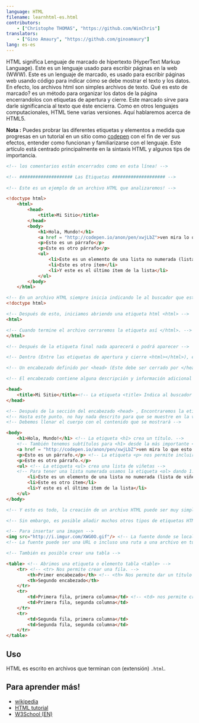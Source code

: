```yaml
---
language: HTML
filename: learnhtml-es.html
contributors:
    - ["Christophe THOMAS", "https://github.com/WinChris"]
translators:
    - ["Gino Amaury", "https://github.com/ginoamaury"]
lang: es-es
---
```


HTML significa Lenguaje de marcado de hipertexto (HyperText Markup Language).
Este es un lenguaje usado para escribir páginas en la web (WWW). 
Este es un lenguaje de marcado, es usado para escribir páginas web usando código para indicar cómo se debe mostrar el texto y los datos.
En efecto, los archivos html son simples archivos de texto.
Qué es esto de marcado? es un método para organizar los datos de la página encerrandolos con etiquetas de apertura y cierre.
Este marcado sirve para darle significancia al texto que éste encierra.
Como en otros lenguajes computacionales, HTML tiene varias versiones. Aquí hablaremos acerca de HTML5.

**Nota :**  Puedes probrar las diferentes etiquetas y elementos a medida que progresas en un tutorial en un sitio como  [codepen](http://codepen.io/pen/) con el fin de ver sus efectos, entender como funcionan y familiarizarse con el lenguaje.
Este artículo está centrado principalmente en la sintaxis HTML y algunos tips de importancia.


```html
<!-- los comentarios están encerrados como en esta línea! -->

<!-- #################### Las Etiquetas #################### -->
   
<!-- Este es un ejemplo de un archivo HTML que analizaremos! -->

<!doctype html>
	<html>
		<head>
			<title>Mi Sitio</title>
		</head>
		<body>
			<h1>Hola, Mundo!</h1>
			<a href = "http://codepen.io/anon/pen/xwjLbZ">ven mira lo que esto muestra. </a>
			<p>Esto es un párrafo</p>
			<p>Este es otro párrafo</p>
			<ul>
				<li>Este es un elemento de una lista no numerada (lista de viñetas)</li>
				<li>Este es otro ítem</li>
				<li>Y este es el último ítem de la lista</li>
			</ul>
		</body>
	</html>

<!-- En un archivo HTML siempre inicia indicando le al buscador que esta es una página HTML. -->
<!doctype html>

<!-- Después de esto, iniciamos abriendo una etiqueta html <html> -->
<html>

<!-- Cuando termine el archivo cerraremos la etiqueta así </html>. -->
</html>

<!-- Después de la etiqueta final nada aparecerá o podrá aparecer -->

<!-- Dentro (Entre las etiquetas de apertura y cierre <html></html>), encontraremos: -->

<!-- Un encabezado definido por <head> (Este debe ser cerrado por </head>). -->

<!-- El encabezado contiene alguna descripción y información adicional que no se muestra; estos son los metadatos. -->

<head>
	<title>Mi Sitio</title><!-- La etiqueta <title> Indica al buscador el título a mostrar en la ventana del buscador en la barra de título y en el nombre de la pestaña. -->
</head>

<!-- Después de la sección del encabezado <head> , Encontraremos la etiqueta de cuerpo - <body> -->
<!-- Hasta este punto. no hay nada descrito para que se muestre en la ventana del navegador -->
<!-- Debemos llenar el cuerpo con el contenido que se mostrará -->

<body>
	<h1>Hola, Mundo!</h1> <!-- La etiqueta <h1> crea un título. -->
	<!-- También tenemos subtítulos para <h1> desde la más importante <h2> a la más precisa <h6> -->
	<a href = "http://codepen.io/anon/pen/xwjLbZ">ven mira lo que esto muestra.</a> <!-- Un hipervínculo a la URL dada por el atributo href="" -->
	<p>Esto es un párrafo.</p> <!-- La etiqueta <p> nos permite incluir texto en nuestra página HTML -->
	<p>Este es otro párrafo.</p>
	<ul> <!-- La etiqueta <ul> crea una lista de viñetas -->
	<!-- Para tener una lista numerada usamos la etiqueta <ol> dando 1. para el primer elemento, 2. para el segundo, etc. -->
		<li>Este es un elemento de una lista no numerada (lista de viñetas)</li>
		<li>Este es otro ítem</li>
		<li>Y este es el último ítem de la lista</li>
	</ul>
</body>

<!-- Y esto es todo, la creación de un archivo HTML puede ser muy simple. -->

<!-- Sin embargo, es posible añadir muchos otros tipos de etiquetas HTML  -->

<!-- Para insertar una imagen -->
<img src="http://i.imgur.com/XWG0O.gif"/> <!-- La fuente donde se localiza la imagen se indica utilizando el atributo src=""-->
<!-- La fuente puede ser una URL o incluso una ruta a una archivo en tu computador. -->

<!-- También es posible crear una tabla -->

<table> <!-- Abrimos una etiqueta o elemento tabla <table> -->
	<tr> <!-- <tr> Nos permite crear una fila. -->
		<th>Primer encabezado</th> <!-- <th> Nos permite dar un título a una columna de una tabla -->
		<th>Segundo encabezado</th>
	</tr>
	<tr>
		<td>Primera fila, primera columna</td> <!-- <td> nos permite crear una celda  -->
		<td>Primera fila, segunda columna</td>
	</tr>
	<tr>
		<td>Segunda fila, primera columna</td>
		<td>Segunda fila, segunda columna</td>
	</tr>
</table>
```

## Uso

HTML es escrito en archivos que terminan con (extensión) `.html`.

## Para aprender más! 

* [wikipedia](https://es.wikipedia.org/wiki/HTML)
* [HTML tutorial](https://developer.mozilla.org/es/docs/Web/HTML)
* [W3School (EN)](http://www.w3schools.com/html/html_intro.asp)
